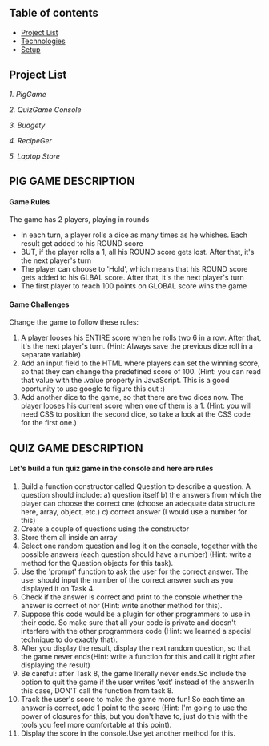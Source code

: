 ## Table of contents
* [Project List](#project-list)
* [Technologies](#technologies)
* [Setup](#setup)



## Project List
*1. PigGame*

*2. QuizGame Console*

*3. Budgety*

*4. RecipeGer*

*5. Laptop Store*



## PIG GAME DESCRIPTION 

#### Game Rules 

 The game has 2 players, playing in rounds
-  In each turn, a player rolls a dice as many times as he whishes. Each result get added to his ROUND score
-  BUT, if the player rolls a 1, all his ROUND score gets lost. After that, it's the next player's turn
-  The player can choose to 'Hold', which means that his ROUND score gets added to his GLBAL score. After that, it's the next player's turn
-  The first player to reach 100 points on GLOBAL score wins the game

#### Game Challenges 

Change the game to follow these rules:

1. A player looses his ENTIRE score when he rolls two 6 in a row. After that, it's the next player's turn. (Hint: Always save the previous dice roll in a separate variable)
2. Add an input field to the HTML where players can set the winning score, so that they can change the predefined score of 100. (Hint: you can read that value with the .value property in JavaScript. This is a good oportunity to use google to figure this out :)
3. Add another dice to the game, so that there are two dices now. The player looses his current score when one of them is a 1. (Hint: you will need CSS to position the second dice, so take a look at the CSS code for the first one.)

## QUIZ GAME DESCRIPTION





#### Let's build a fun quiz game in the console and here are rules

1. Build a function constructor called Question to describe a question. A question should include:
a) question itself
b) the answers from which the player can choose the correct one (choose an adequate data structure here, array, object, etc.)
c) correct answer (I would use a number for this)
2. Create a couple of questions using the constructor
3. Store them all inside an array
4. Select one random question and log it on the console, together with the possible answers (each question should have a number) (Hint: write a method for the Question objects for this task).
5. Use the 'prompt' function to ask the user for the correct answer. The user should input the number of the correct answer such as you displayed it on Task 4.
6. Check if the answer is correct and print to the console whether the answer is correct ot nor (Hint: write another method for this).
7. Suppose this code would be a plugin for other programmers to use in their code. So make sure that all your code is private and doesn't interfere with the other programmers code (Hint: we learned a special technique to do exactly that).
8. After you display the result, display the next random question, so that the game never ends(Hint: write a function for this and call it right after displaying the result)
9. Be careful: after Task 8, the game literally never ends.So include the option to quit the game if the user writes 'exit' instead of the answer.In this case, DON'T call the function from task 8.
10. Track the user's score to make the game more fun! So each time an answer is correct, add 1 point to the score (Hint: I'm going to use the power of closures for this, but you don't have to, just do this with the tools you feel more comfortable at this point).
11. Display the score in the console.Use yet another method for this.
